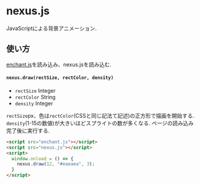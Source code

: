# nexus.js
JavaScriptによる背景アニメーション.

## 使い方
[enchant.js](https://github.com/uei/enchant.js-builds)を読み込み、nexus.jsを読み込む.

#### `nexus.draw(rectSize, rectColor, density)`

* `rectSize` Integer
* `rectColor` String
* `density` Integer

`rectSize`px、色は`rectColor`(CSSと同じ記法て記述)の正方形で描画を開始する. `density`(1-15の数値)が大きいほどスプライトの数が多くなる. ページの読み込み完了後に実行する.

```html
<script src="enchant.js"></script>
<script src="nexus.js"></script>
<script>
  window.onload = () => {
    nexus.draw(12, "#eaeaea", 3);
  }
</script>
```
